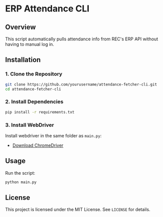 # ERP Attendance CLI

## Overview
This script automatically pulls attendance info from REC's ERP API without having to manual log in.

## Installation

### 1. Clone the Repository
```sh
git clone https://github.com/yourusername/attendance-fetcher-cli.git
cd attendance-fetcher-cli
```

### 2. Install Dependencies
```sh
pip install -r requirements.txt
```

### 3. Install WebDriver
Install webdriver in the same folder as `main.py`:
- [Download ChromeDriver](https://chromedriver.chromium.org/downloads)

## Usage
Run the script:
```sh
python main.py
```

## License
This project is licensed under the MIT License. See `LICENSE` for details.

